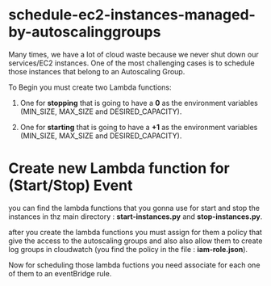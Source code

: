 # schedule-ec2-instances-managed-by-autoscalinggroups

Many times, we have a lot of cloud waste because we never shut down our services/EC2 instances. One of the most
challenging cases is to schedule those instances that belong to an Autoscaling Group.

To Begin you must create two Lambda functions:

1. One for **stopping** that is going to have a **0** as the environment variables (MIN_SIZE, MAX_SIZE and DESIRED_CAPACITY).

2. One for **starting** that is going to have a **+1** as the environment variables (MIN_SIZE, MAX_SIZE and DESIRED_CAPACITY).

# Create new Lambda function for (Start/Stop) Event

you can find the lambda functions that you gonna use for start and stop the instances in thz main directory : **start-instances.py** and **stop-instances.py**.

after you create the lambda functions you must assign for them a policy that give the access to the autoscaling groups and also also allow them to create log groups in cloudwatch (you find the policy in the file : **iam-role.json**).

Now for scheduling those lambda fuctions you need associate for each one of them to an eventBridge rule.

